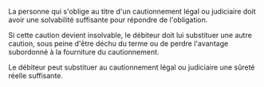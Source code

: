 La personne qui s'oblige au titre d'un cautionnement légal ou judiciaire doit avoir une solvabilité suffisante pour répondre de l'obligation.  

  

Si cette caution devient insolvable, le débiteur doit lui substituer une autre caution, sous peine d'être déchu du terme ou de perdre l'avantage subordonné à la fourniture du cautionnement.  

  

Le débiteur peut substituer au cautionnement légal ou judiciaire une sûreté réelle suffisante.

